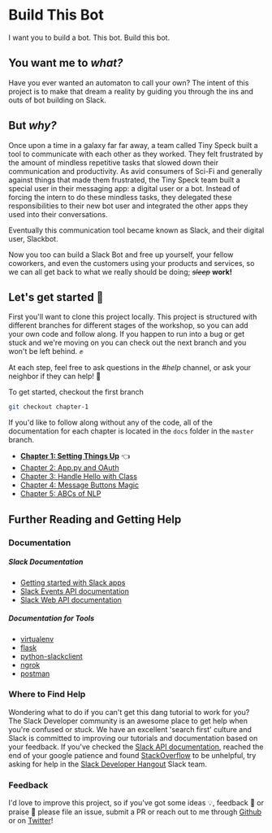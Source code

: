 # Build This Bot

I want you to build a bot. This bot. Build this bot.

## You want me to _what?_

Have you ever wanted an automaton to call your own? The intent of this project is to make that dream a reality by guiding you through the ins and outs of bot building on Slack.

## But _why?_

Once upon a time in a galaxy far far away, a team called Tiny Speck built a tool to communicate with each other as they worked. They felt frustrated by the amount of mindless repetitive tasks that slowed down their communication and productivity. As avid consumers of Sci-Fi and generally against things that made them frustrated, the Tiny Speck team built a special user in their messaging app: a digital user or a bot.
Instead of forcing the intern to do these mindless tasks, they delegated these responsibilities to their new bot user and integrated the other apps they used into their conversations.

Eventually this communication tool became known as Slack, and their digital user, Slackbot.

Now you too can build a Slack Bot and free up yourself, your fellow coworkers, and even the customers using your products and services, so we can all get back to what we really should be doing; _~~sleep~~_ **work!**

## Let's get started :tada:

First you'll want to clone this project locally. This project is structured with different branches for different stages of the workshop, so you can add your own code and follow along. If you happen to run into a bug or get stuck and we're moving on you can check out the next branch and you won't be left behind. :fist:

At each step, feel free to ask questions in the _#help_ channel, or ask your neighbor if they can help! :raised_hands:

To get started, checkout the first branch

```bash
git checkout chapter-1
```

If you'd like to follow along without any of the code, all of the documentation for each chapter is located in the `docs` folder in the `master` branch.

* **[Chapter 1: Setting Things Up](docs/Chapter-1.md)** :point_left:  
* [Chapter 2: App.py and OAuth](docs/Chapter-2.md)  
* [Chapter 3: Handle Hello with Class](docs/Chapter-3.md)  
* [Chapter 4: Message Buttons Magic](docs/Chapter-4.md)
* [Chapter 5: ABCs of NLP](docs/Chapter-5.md)

## Further Reading and Getting Help

### Documentation

##### Slack Documentation

* [Getting started with Slack apps](https://api.slack.com/slack-apps)  
* [Slack Events API documentation](https://api.slack.com/events)  
* [Slack Web API documentation](https://api.slack.com/web)

##### Documentation for Tools

* [virtualenv](https://virtualenv.pypa.io/en/latest/userguide/)
* [flask](http://flask.pocoo.org/)
* [python-slackclient](http://python-slackclient.readthedocs.io/en/latest/)
* [ngrok](https://ngrok.com/docs)
* [postman](https://www.getpostman.com/docs/)

### Where to Find Help

Wondering what to do if you can't get this dang tutorial to work for you?
The Slack Developer community is an awesome place to get help when you're confused
or stuck. We have an excellent 'search first' culture and Slack is committed to
improving our tutorials and documentation based on your feedback. If you've
checked the [Slack API documentation](https://api.slack.com/), reached the end
of your google patience and found [StackOverflow](http://stackoverflow.com/questions/tagged/slack-api)
to be unhelpful, try asking for help in the [Slack Developer Hangout](http://dev4slack.xoxco.com/)
Slack team.

### Feedback

I'd love to improve this project, so if you've got some ideas :bulb:, feedback
:raising_hand: or praise :love_letter: please file an issue, submit a PR or
reach out to me through [Github](https://github.com/karishay) or on
[Twitter](https://twitter.com/karishannon)!
